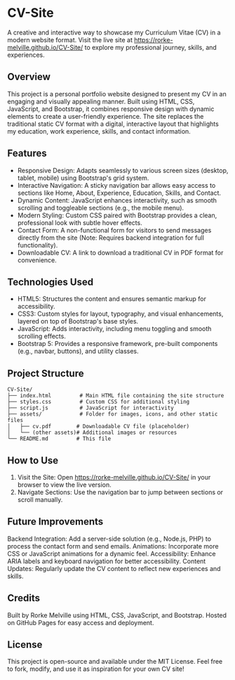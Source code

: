 # CV-Site
A creative and interactive way to showcase my Curriculum Vitae (CV) in a modern website format. Visit the live site at https://rorke-melville.github.io/CV-Site/ to explore my professional journey, skills, and experiences.

## Overview
This project is a personal portfolio website designed to present my CV in an engaging and visually appealing manner. Built using HTML, CSS, JavaScript, and Bootstrap, it combines responsive design with dynamic elements to create a user-friendly experience. The site replaces the traditional static CV format with a digital, interactive layout that highlights my education, work experience, skills, and contact information.

## Features
- Responsive Design: Adapts seamlessly to various screen sizes (desktop, tablet, mobile) using Bootstrap's grid system.
- Interactive Navigation: A sticky navigation bar allows easy access to sections like Home, About, Experience, Education, Skills, and Contact.
- Dynamic Content: JavaScript enhances interactivity, such as smooth scrolling and toggleable sections (e.g., the mobile menu).
- Modern Styling: Custom CSS paired with Bootstrap provides a clean, professional look with subtle hover effects.
- Contact Form: A non-functional form for visitors to send messages directly from the site (Note: Requires backend integration for full functionality).
- Downloadable CV: A link to download a traditional CV in PDF format for convenience.

## Technologies Used
- HTML5: Structures the content and ensures semantic markup for accessibility.
- CSS3: Custom styles for layout, typography, and visual enhancements, layered on top of Bootstrap's base styles.
- JavaScript: Adds interactivity, including menu toggling and smooth scrolling effects.
- Bootstrap 5: Provides a responsive framework, pre-built components (e.g., navbar, buttons), and utility classes.

## Project Structure
```
CV-Site/
├── index.html         # Main HTML file containing the site structure
├── styles.css         # Custom CSS for additional styling
├── script.js          # JavaScript for interactivity
├── assets/            # Folder for images, icons, and other static files
│   ├── cv.pdf        # Downloadable CV file (placeholder)
│   └── (other assets)# Additional images or resources
└── README.md         # This file
```
## How to Use
1. Visit the Site: Open https://rorke-melville.github.io/CV-Site/ in your browser to view the live version.
2. Navigate Sections: Use the navigation bar to jump between sections or scroll manually.

## Future Improvements
Backend Integration: Add a server-side solution (e.g., Node.js, PHP) to process the contact form and send emails.
Animations: Incorporate more CSS or JavaScript animations for a dynamic feel.
Accessibility: Enhance ARIA labels and keyboard navigation for better accessibility.
Content Updates: Regularly update the CV content to reflect new experiences and skills.

## Credits
Built by Rorke Melville using HTML, CSS, JavaScript, and Bootstrap.
Hosted on GitHub Pages for easy access and deployment.
## License
This project is open-source and available under the MIT License. Feel free to fork, modify, and use it as inspiration for your own CV site!
